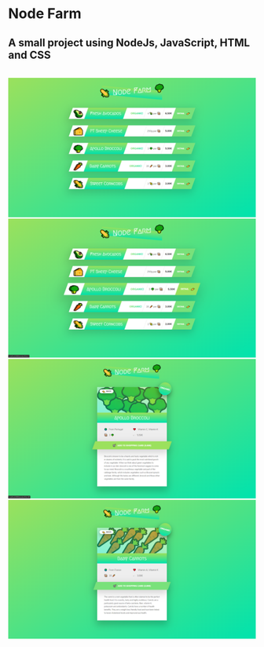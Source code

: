 # Node Farm
<h2>A small project using NodeJs, JavaScript, HTML and CSS</h2>

<br />
<img src="/screens/screen-1.png" />
<br />
<img src="/screens/screen-2.png" />
<br />
<img src="/screens/screen-3.png" />
<br />
<img src="/screens/screen-4.png" />
